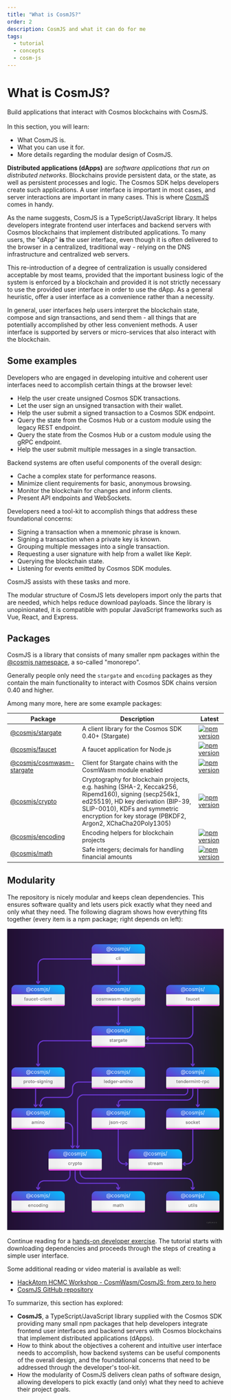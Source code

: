 ```yaml
---
title: "What is CosmJS?"
order: 2
description: CosmJS and what it can do for me
tags: 
  - tutorial
  - concepts
  - cosm-js
---
```


# What is CosmJS?

<HighlightBox type="learning">

Build applications that interact with Cosmos blockchains with CosmJS.
<br/><br/>
In this section, you will learn:
  
* What CosmJS is.
* What you can use it for.
* More details regarding the modular design of CosmJS.

</HighlightBox>

**Distributed applications (dApps)** are _software applications that run on distributed networks_. Blockchains provide persistent data, or the state, as well as persistent processes and logic. The Cosmos SDK helps developers create such applications. A user interface is important in most cases, and server interactions are important in many cases. This is where [CosmJS](https://github.com/cosmos/CosmJS) comes in handy.

As the name suggests, CosmJS is a TypeScript/JavaScript library. It helps developers integrate frontend user interfaces and backend servers with Cosmos blockchains that implement distributed applications. To many users, the "dApp" **is** the user interface, even though it is often delivered to the browser in a centralized, traditional way - relying on the DNS infrastructure and centralized web servers.

This re-introduction of a degree of centralization is usually considered acceptable by most teams, provided that the important business logic of the system is enforced by a blockchain and provided it is not strictly necessary to use the provided user interface in order to use the dApp. As a general heuristic, offer a user interface as a convenience rather than a necessity.

In general, user interfaces help users interpret the blockchain state, compose and sign transactions, and send them - all things that are potentially accomplished by other less convenient methods. A user interface is supported by servers or micro-services that also interact with the blockchain.

## Some examples

Developers who are engaged in developing intuitive and coherent user interfaces need to accomplish certain things at the browser level:

* Help the user create unsigned Cosmos SDK transactions.
* Let the user sign an unsigned transaction with their wallet.
* Help the user submit a signed transaction to a Cosmos SDK endpoint.
* Query the state from the Cosmos Hub or a custom module using the legacy REST endpoint.
* Query the state from the Cosmos Hub or a custom module using the gRPC endpoint.
* Help the user submit multiple messages in a single transaction.

Backend systems are often useful components of the overall design:

* Cache a complex state for performance reasons.
* Minimize client requirements for basic, anonymous browsing.
* Monitor the blockchain for changes and inform clients.
* Present API endpoints and WebSockets.

Developers need a tool-kit to accomplish things that address these foundational concerns:

* Signing a transaction when a mnemonic phrase is known.
* Signing a transaction when a private key is known.
* Grouping multiple messages into a single transaction.
* Requesting a user signature with help from a wallet like Keplr.
* Querying the blockchain state.
* Listening for events emitted by Cosmos SDK modules.

CosmJS assists with these tasks and more.

The modular structure of CosmJS lets developers import only the parts that are needed, which helps reduce download payloads. Since the library is unopinionated, it is compatible with popular JavaScript frameworks such as Vue, React, and Express.

## Packages

CosmJS is a library that consists of many smaller npm packages within the [@cosmjs namespace](https://www.npmjs.com/org/cosmjs), a so-called "monorepo".

Generally people only need the `stargate` and `encoding` packages as they contain the main functionality to interact with Cosmos SDK chains version 0.40 and higher.

Among many more, here are some example packages:

| Package                                                 | Description                                                                                                                                                                                                                              | Latest                                                                                                                                |
| ------------------------------------------------------- | ---------------------------------------------------------------------------------------------------------------------------------------------------------------------------------------------------------------------------------------- | ------------------------------------------------------------------------------------------------------------------------------------- |
| [@cosmjs/stargate](https://www.npmjs.com/package/@cosmjs/stargate)                   | A client library for the Cosmos SDK 0.40+ (Stargate)                                                                                                                                                                                     | [![npm version](https://img.shields.io/npm/v/@cosmjs/stargate.svg)](https://www.npmjs.com/package/@cosmjs/stargate)                   |
| [@cosmjs/faucet](https://www.npmjs.com/package/@cosmjs/faucet)                       | A faucet application for Node.js                                                                                                                                                                                                         | [![npm version](https://img.shields.io/npm/v/@cosmjs/faucet.svg)](https://www.npmjs.com/package/@cosmjs/faucet)                       |
| [@cosmjs/cosmwasm-stargate](https://www.npmjs.com/package/@cosmjs/cosmwasm-stargate) | Client for Stargate chains with the CosmWasm module enabled                                                                                                                                                                              | [![npm version](https://img.shields.io/npm/v/@cosmjs/cosmwasm-stargate.svg)](https://www.npmjs.com/package/@cosmjs/cosmwasm-stargate) |
| [@cosmjs/crypto](https://www.npmjs.com/package/@cosmjs/crypto)                       | Cryptography for blockchain projects, e.g. hashing (SHA-2, Keccak256, Ripemd160), signing (secp256k1, ed25519), HD key derivation (BIP-39, SLIP-0010), KDFs and symmetric encryption for key storage (PBKDF2, Argon2, XChaCha20Poly1305) | [![npm version](https://img.shields.io/npm/v/@cosmjs/crypto.svg)](https://www.npmjs.com/package/@cosmjs/crypto)                       |
| [@cosmjs/encoding](https://www.npmjs.com/package/@cosmjs/encoding)                   | Encoding helpers for blockchain projects                                                                                                                                                                                                 | [![npm version](https://img.shields.io/npm/v/@cosmjs/encoding.svg)](https://www.npmjs.com/package/@cosmjs/encoding)                   |
| [@cosmjs/math](https://www.npmjs.com/package/@cosmjs/math)                           | Safe integers; decimals for handling financial amounts                                                                                                                                                                                   | [![npm version](https://img.shields.io/npm/v/@cosmjs/math.svg)](https://www.npmjs.com/package/@cosmjs/math)                           |

## Modularity

The repository is nicely modular and keeps clean dependencies. This ensures software quality and lets users pick exactly what they need and only what they need. The following diagram shows how everything fits together (every item is a npm package; right depends on left):

![CosmJS dependency tree](/tutorials/7-cosmjs/images/cosmjs-tree.png)

Continue reading for a [hands-on developer exercise](./2-first-steps.md). The tutorial starts with downloading dependencies and proceeds through the steps of creating a simple user interface.

<HighlightBox type="reading">

Some additional reading or video material is available as well:

* [HackAtom HCMC Workshop - CosmWasm/CosmJS: from zero to hero](https://www.youtube.com/watch?v=VTjiC4wcd7k)
* [CosmJS GitHub repository](https://github.com/cosmos/CosmJS)

</HighlightBox>

<HighlightBox type="synopsis">

To summarize, this section has explored:

* **CosmJS**, a TypeScript/JavaScript library supplied with the Cosmos SDK providing many small npm packages that help developers integrate frontend user interfaces and backend servers with Cosmos blockchains that implement distributed applications (dApps).
* How to think about the objectives a coherent and intuitive user interface needs to accomplish, how backend systems can be useful components of the overall design, and the foundational concerns that need to be addressed through the developer's tool-kit.
* How the modularity of CosmJS delivers clean paths of software design, allowing developers to pick exactly (and only) what they need to achieve their project goals.

</HighlightBox>

<!--## Next up

Take your first steps with CosmJS in the [next section](./2-first-steps.md).-->
